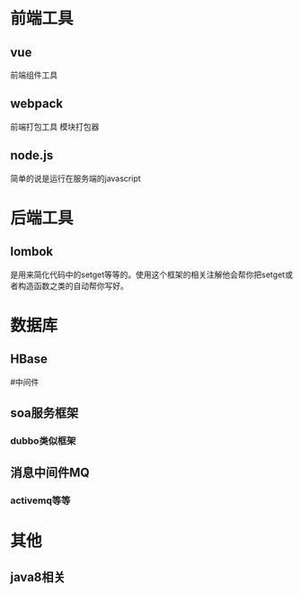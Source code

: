 # 前端工具
## vue 
  前端组件工具
## webpack
  前端打包工具 模块打包器
## node.js
  简单的说是运行在服务端的javascript
  
# 后端工具
## lombok
  是用来简化代码中的setget等等的。使用这个框架的相关注解他会帮你把setget或者构造函数之类的自动帮你写好。
# 数据库
## HBase

#中间件
## soa服务框架
### dubbo类似框架
## 消息中间件MQ
### activemq等等

# 其他
## java8相关
